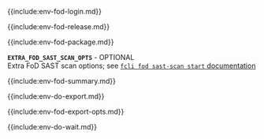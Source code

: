 
{{include:env-fod-login.md}}

{{include:env-fod-release.md}}

{{include:env-fod-package.md}}

**`EXTRA_FOD_SAST_SCAN_OPTS`** - OPTIONAL    
Extra FoD SAST scan options; see [`fcli fod sast-scan start` documentation]({{var:fcli-doc-base-url}}/manpage/fcli-fod-sast-scan-start.html)

{{include:env-fod-summary.md}}

{{include:env-do-export.md}}

{{include:env-fod-export-opts.md}}

{{include:env-do-wait.md}}

